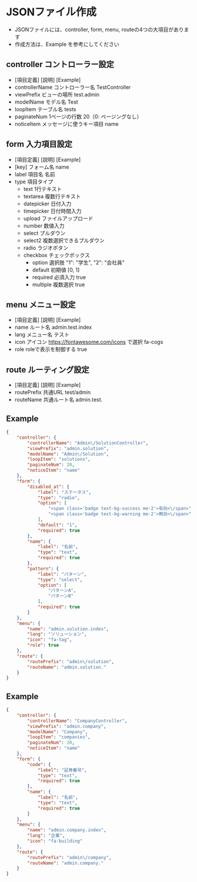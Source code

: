 # JSONファイル作成
- JSONファイルには、controller, form, menu, routeの4つの大項目があります
- 作成方法は、Example を参考にしてください

## controller	コントローラー設定
- [項目定義]	[説明]	[Example]
- controllerName	コントローラー名	TestController
- viewPrefix	ビューの場所	test.admin
- modelName	モデル名	Test
- loopItem	テーブル名	tests
- paginateNum	1ページの行数	20（0: ページングなし）
- noticeItem	メッセージに使うキー項目	name

## form	入力項目設定
- [項目定義]	[説明]	[Example]
- [key]	フォーム名	name
- label	項目名	名前
- type	項目タイプ
  - text	1行テキスト
  - textarea	複数行テキスト
  - datepicker	日付入力
  - timepicker	日付時間入力
  - upload	ファイルアップロード
  - number	数値入力
  - select	プルダウン
  - select2	複数選択できるプルダウン
  - radio	ラジオボタン
  - checkbox	チェックボックス
    - option	選択肢	"1": "学生", "2": "会社員"
    - default	初期値	[0, 1]
    - required	必須入力	true
    - multiple	複数選択	true

## menu	メニュー設定
- [項目定義]	[説明]	[Example]
- name	ルート名	admin.test.index
- lang	メニュー名	テスト
- icon	アイコン https://fontawesome.com/icons で選択	fa-cogs
- role	roleで表示を制御する	true

## route	ルーティング設定
- [項目定義]	[説明]	[Example]
- routePrefix	共通URL	test\/admin
- routeName	共通ルート名	admin.test.

## Example
```json
{
    "controller": {
        "controllerName": "Admin\/SolutionController",
        "viewPrefix": "admin.solution",
        "modelName": "Admin\/Solution",
        "loopItem": "solutions",
        "paginateNum": 20,
        "noticeItem": "name"
    },
    "form": {
        "disabled_at": {
            "label": "ステータス",
            "type": "radio",
            "option": [
                "<span class='badge text-bg-success me-2'>有効<\/span>",
                "<span class='badge text-bg-warning me-2'>無効<\/span>"
            ],
            "default": "1",
            "required": true
        },
        "name": {
            "label": "名前",
            "type": "text",
            "required": true
        },
        "pattern": {
            "label": "パターン",
            "type": "select",
            "option": [
                "パターンA",
                "パターンB"
            ],
            "required": true
        }
    },
    "menu": {
        "name": "admin.solution.index",
        "lang": "ソリューション",
        "icon": "fa-tag",
        "role": true
    },
    "route": {
        "routePrefix": "admin\/solution",
        "routeName": "admin.solution."
    }
}
```

## Example
```json
{
    "controller": {
        "controllerName": "CompanyController",
        "viewPrefix": "admin.company",
        "modelName": "Company",
        "loopItem": "companies",
        "paginateNum": 20,
        "noticeItem": "name"
    },
    "form": {
        "code": {
            "label": "証券番号",
            "type": "text",
            "required": true
        },
        "name": {
            "label": "名前",
            "type": "text",
            "required": true
        }
    },
    "menu": {
        "name": "admin.company.index",
        "lang": "企業",
        "icon": "fa-building"
    },
    "route": {
        "routePrefix": "admin\/company",
        "routeName": "admin.company."
    }
}
```